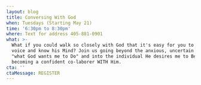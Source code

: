 ```yaml
---
layout: blog
title: Conversing With God
when: Tuesdays (Starting May 21)
time: '6:30pm to 8:30pm'
where: Text for address 405-881-0901
what: >-
  What if you could walk so closely with God that it's easy for you to hear His
  voice and know his Mind? Join us going beyond the anxious, uncertain quest for
  "what God wants me to Do" and into the individual He desires me to Be -
  becoming a confident co-laborer WITH Him. 
cta: ''
ctaMessage: REGISTER
---
```


